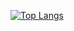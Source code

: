 [![Top Langs](https://github-readme-stats.vercel.app/api/top-langs?username=osmanbal97&locale=en&hide_title=false&layout=compact&card_width=350&langs_count=8&theme=dracula&hide_border=false&cache_seconds=1200&count_private=true)](https://github.com/osmanbal97/github-readme-stats)
